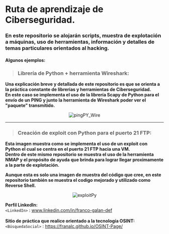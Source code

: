 # Ruta de aprendizaje de Ciberseguridad.
### En este repositorio se alojarán scripts, muestra de explotación a máquinas, uso de herramientas, información y detalles de temas particulares orientados al hacking.
#### Algunos ejemplos:
> ### Librería de Python + herramienta Wireshark:

**Una explicación breve y detallada de este repositorio es que se orienta a la práctica constante de librerias y herramientas de Ciberseguridad.</br>
En este caso se implementa el uso de la librería Scapy de Python para el envío de un PING y junto la herramienta de Wireshark poder ver el "paquete" transmitido.**

<p align="center">
  <img src="https://i.postimg.cc/6TsJg3k0/01-ping-scapy-y-uso-de-wiresh.png" alt="pingPY_Wire"/>
</p>

<hr>

> ### Creación de exploit con Python para el puerto 21 FTP:

**Esta imagen muestra como se implementa el uso de un exploit con Python el cual se centra en el puerto 21 FTP hacia una VM. </br>
Dentro de este mismo repositorio se muestra el uso de la herramienta NMAP y el propósito de ayuda que brinda para lograr llegar proximamente a la parte de explotación.**

**Aunque esta es solo una imagen de muestra del código que cree, en este repositorio también se muestra el codigo mejorado y utilizado como Reverse Shell.**

<p align="center">
  <img src="https://i.postimg.cc/PrG12HLr/11-borro-archivotxt.png" alt="exploitPy"/>
</p>

**Perfil LinkedIn:** </br>
`<LinkedIn>` : www.linkedin.com/in/franco-galan-def </br></br>
**Sitio de práctica que realice orientado a la tecnología OSINT:**</br>
`<BúsquedaSocial>` : https://franalc.github.io/OSINT-Page/ </br></br>

